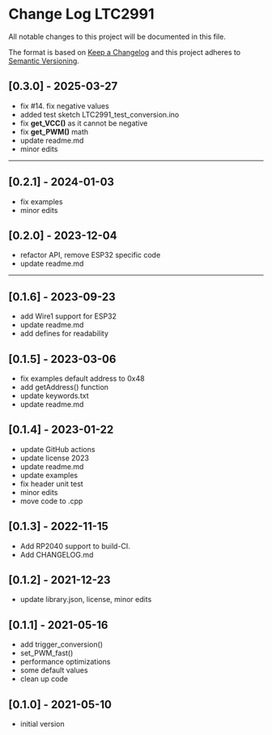 # Change Log LTC2991

All notable changes to this project will be documented in this file.

The format is based on [Keep a Changelog](http://keepachangelog.com/)
and this project adheres to [Semantic Versioning](http://semver.org/).


## [0.3.0] - 2025-03-27
- fix #14. fix negative values
- added test sketch LTC2991_test_conversion.ino
- fix **get_VCC()** as it cannot be negative
- fix **get_PWM()** math
- update readme.md
- minor edits

----

## [0.2.1] - 2024-01-03
- fix examples
- minor edits

## [0.2.0] - 2023-12-04
- refactor API, remove ESP32 specific code
- update readme.md

----

## [0.1.6] - 2023-09-23
- add Wire1 support for ESP32
- update readme.md
- add defines for readability

## [0.1.5] - 2023-03-06
- fix examples default address to 0x48
- add getAddress() function
- update keywords.txt
- update readme.md

## [0.1.4] - 2023-01-22
- update GitHub actions
- update license 2023
- update readme.md
- update examples
- fix header unit test
- minor edits
- move code to .cpp

## [0.1.3] - 2022-11-15
- Add RP2040 support to build-CI.
- Add CHANGELOG.md

## [0.1.2] - 2021-12-23
- update library.json, license, minor edits

## [0.1.1] - 2021-05-16
- add trigger_conversion()
- set_PWM_fast()
- performance optimizations
- some default values
- clean up code

## [0.1.0] - 2021-05-10
- initial version


